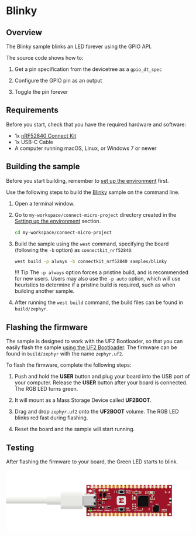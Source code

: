 # Blinky

## Overview

The Blinky sample blinks an LED forever using the GPIO API.

The source code shows how to:

1. Get a pin specification from the devicetree as a `gpio_dt_spec`

2. Configure the GPIO pin as an output

3. Toggle the pin forever

## Requirements

Before you start, check that you have the required hardware and software:

- 1x [nRF52840 Connect Kit](https://makerdiary.com/products/nrf52840-connectkit)
- 1x USB-C Cable
- A computer running macOS, Linux, or Windows 7 or newer

## Building the sample

Before you start building, remember to [set up the environment](../setup.md) first.

Use the following steps to build the [Blinky] sample on the command line.

1. Open a terminal window.

2. Go to `my-workspace/connect-micro-project` directory created in the [Setting up the environment](../setup.md#get-the-code) section.

    ``` bash linenums="1"
    cd my-workspace/connect-micro-project
    ```

3. Build the sample using the `west` command, specifying the board (following the `-b` option) as `connectkit_nrf52840`:

    ``` bash linenums="1"
    west build -p always -b connectkit_nrf52840 samples/blinky
    ```

    !!! Tip
        The `-p always` option forces a pristine build, and is recommended for new users. Users may also use the `-p auto` option, which will use heuristics to determine if a pristine build is required, such as when building another sample.

4. After running the `west build` command, the build files can be found in `build/zephyr`. 

## Flashing the firmware

The sample is designed to work with the UF2 Bootloader, so that you can easily flash the sample [using the UF2 Bootloader](../../../programming/uf2boot.md). The firmware can be found in `build/zephyr` with the name `zephyr.uf2`.

To flash the firmware, complete the following steps:

1. Push and hold the __USER__ button and plug your board into the USB port of your computer. Release the __USER__ button after your board is connected. The RGB LED turns green.

2. It will mount as a Mass Storage Device called __UF2BOOT__.

3. Drag and drop `zephyr.uf2` onto the __UF2BOOT__ volume. The RGB LED blinks red fast during flashing.

4. Reset the board and the sample will start running.

## Testing

After flashing the firmware to your board, the Green LED starts to blink.

![](../../../assets/images/blinky_demo.gif)

[Blinky]: https://github.com/makerdiary/connect-micro-project/tree/main/samples/blinky
